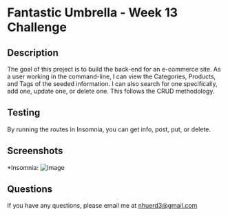 # Fantastic Umbrella - Week 13 Challenge

## Description
The goal of this project is to build the back-end for an e-commerce site. As a user working in the command-line, I can view the Categories, Products, and Tags of the seeded information. I can also search for one specifically, add one, update one, or delete one. This follows the CRUD methodology.

## Testing
By running the routes in Insomnia, you can get info, post, put, or delete.

## Screenshots
*Insomnia:
![image](https://user-images.githubusercontent.com/94027288/155903532-9f2a8039-6d3c-4837-a078-8f6f3cbc8759.png)


## Questions
If you have any questions, please email me at nhuerd3@gmail.com
